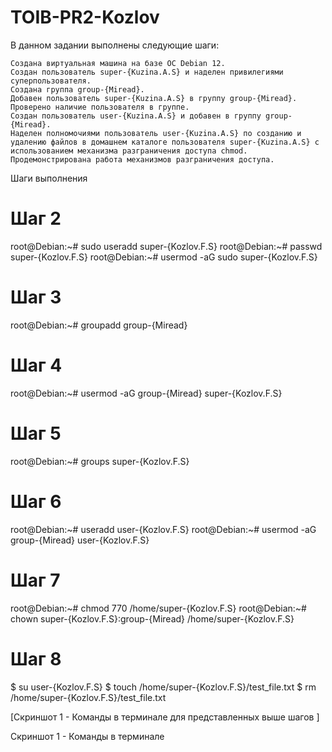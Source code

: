 # TOIB-PR2-Kozlov
В данном задании выполнены следующие шаги:

    Создана виртуальная машина на базе ОС Debian 12.
    Создан пользователь super-{Kuzina.A.S} и наделен привилегиями суперпользователя.
    Создана группа group-{Miread}.
    Добавен пользователь super-{Kuzina.A.S} в группу group-{Miread}.
    Проверено наличие пользователя в группе.
    Создан пользователь user-{Kuzina.A.S} и добавен в группу group-{Miread}.
    Наделен полномочиями пользователь user-{Kuzina.A.S} по созданию и удалению файлов в домашнем каталоге пользователя super-{Kuzina.A.S} с использованием механизма разграничения доступа chmod.
    Продемонстрирована работа механизмов разграничения доступа.

Шаги выполнения

# Шаг 2
root@Debian:~# sudo useradd super-{Kozlov.F.S}
root@Debian:~# passwd super-{Kozlov.F.S}
root@Debian:~# usermod -aG sudo super-{Kozlov.F.S}

# Шаг 3
root@Debian:~# groupadd group-{Miread}

# Шаг 4
root@Debian:~# usermod -aG group-{Miread} super-{Kozlov.F.S}

# Шаг 5
root@Debian:~# groups super-{Kozlov.F.S}

# Шаг 6
root@Debian:~# useradd user-{Kozlov.F.S}
root@Debian:~# usermod -aG group-{Miread} user-{Kozlov.F.S}

# Шаг 7
root@Debian:~# chmod 770 /home/super-{Kozlov.F.S}
root@Debian:~# chown super-{Kozlov.F.S}:group-{Miread} /home/super-{Kozlov.F.S}

# Шаг 8
$ su user-{Kozlov.F.S}
$ touch /home/super-{Kozlov.F.S}/test_file.txt
$ rm /home/super-{Kozlov.F.S}/test_file.txt

[Скриншот 1 - Команды в терминале для представленных выше шагов ]

Скриншот 1 - Команды в терминале 
